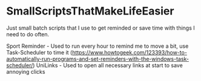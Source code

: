 # SmallScriptsThatMakeLifeEasier
Just small batch scripts that I use to get reminded or save time with things I need to do often.

Sport Reminder - Used to run every hour to remind me to move a bit, use Task-Scheduler to time it (https://www.howtogeek.com/123393/how-to-automatically-run-programs-and-set-reminders-with-the-windows-task-scheduler/)
UniLinks - Used to open all necessary links at start to save annoying clicks
